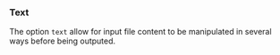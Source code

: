 ### Text

The option `text` allow for input file content to be manipulated in several ways before being outputed.  